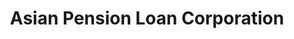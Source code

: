 ---
title: "Asian Pension Loan Corporation"
url: /imus/asian-pension-loan-corporation/
shop: pawnbroker
---